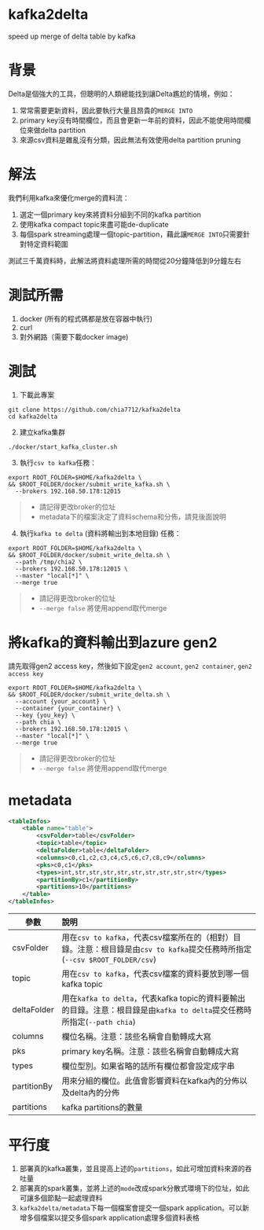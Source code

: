 # kafka2delta
speed up merge of delta table by kafka

# 背景

Delta是個強大的工具，但聰明的人類總能找到讓Delta尷尬的情境，例如：

1. 常常需要更新資料，因此要執行大量且昂貴的`MERGE INTO`
2. primary key沒有時間欄位，而且會更新一年前的資料，因此不能使用時間欄位來做delta partition 
3. 來源csv資料是雜亂沒有分類，因此無法有效使用delta partition pruning

# 解法

我們利用kafka來優化merge的資料流：

1. 選定一個primary key來將資料分組到不同的kafka partition
2. 使用kafka compact topic來盡可能de-duplicate
3. 每個spark streaming處理一個topic-partition，藉此讓`MERGE INTO`只需要針對特定資料範圍

測試三千萬資料時，此解法將資料處理所需的時間從20分鐘降低到9分鐘左右

# 測試所需

1. docker (所有的程式碼都是放在容器中執行)
2. curl
3. 對外網路（需要下載docker image)

# 測試

1. 下載此專案

```shell
git clone https://github.com/chia7712/kafka2delta
cd kafka2delta
```

2. 建立kafka集群
```shell
./docker/start_kafka_cluster.sh
```

3. 執行`csv to kafka`任務：
```shell
export ROOT_FOLDER=$HOME/kafka2delta \
&& $ROOT_FOLDER/docker/submit_write_kafka.sh \
  --brokers 192.168.50.178:12015
```
> - 請記得更改broker的位址
> - metadata下的檔案決定了資料schema和分佈，請見後面說明

4. 執行`kafka to delta` (資料將輸出到本地目錄) 任務：

```shell
export ROOT_FOLDER=$HOME/kafka2delta \
&& $ROOT_FOLDER/docker/submit_write_delta.sh \
  --path /tmp/chia2 \
  --brokers 192.168.50.178:12015 \
  --master "local[*]" \
  --merge true
```
> - 請記得更改broker的位址 
> - `--merge false` 將使用append取代merge

# 將kafka的資料輸出到azure gen2

請先取得gen2 access key，然後如下設定`gen2 account`, `gen2 container`, `gen2 access key`

```shell
export ROOT_FOLDER=$HOME/kafka2delta \
&& $ROOT_FOLDER/docker/submit_write_delta.sh \
  --account {your_account} \
  --container {your_container} \
  --key {you_key} \
  --path chia \
  --brokers 192.168.50.178:12015 \
  --master "local[*]" \
  --merge true
```
> - 請記得更改broker的位址
> - `--merge false` 將使用append取代merge

# metadata

```xml
<tableInfos>
    <table name="table">
        <csvFolder>table</csvFolder>
        <topic>table</topic>
        <deltaFolder>table</deltaFolder>
        <columns>c0,c1,c2,c3,c4,c5,c6,c7,c8,c9</columns>
        <pks>c0,c1</pks>
        <types>int,str,str,str,str,str,str,str,str,str</types>
        <partitionBy>c1</partitionBy>
        <partitions>10</partitions>
    </table>
</tableInfos>
```

參數           | 說明
--------------|:---------------------------------------------------------------------------------------------------------------
csvFolder     | 用在`csv to kafka`，代表csv檔案所在的（相對）目錄。注意：根目錄是由`csv to kafka`提交任務時所指定(`--csv $ROOT_FOLDER/csv`)
topic         | 用在`csv to kafka`，代表csv檔案的資料要放到哪一個kafka topic
deltaFolder   | 用在`kafka to delta`，代表kafka topic的資料要輸出的目錄。注意：根目錄是由`kafka to delta`提交任務時所指定(`--path chia`)
columns       | 欄位名稱。注意：該些名稱會自動轉成大寫
pks           | primary key名稱。注意：該些名稱會自動轉成大寫
types         | 欄位型別。如果省略的話所有欄位都會設定成字串
partitionBy   | 用來分組的欄位。此值會影響資料在kafka內的分佈以及delta內的分佈
partitions    | kafka partitions的數量

# 平行度

1. 部署真的kafka叢集，並且提高上述的`partitions`，如此可增加資料來源的吞吐量
2. 部署真的spark叢集，並將上述的`mode`改成spark分散式環境下的位址，如此可讓多個節點一起處理資料
3. `kafka2delta/metadata`下每一個檔案會提交一個spark application。可以新增多個檔案以提交多個spark application處理多個資料表格